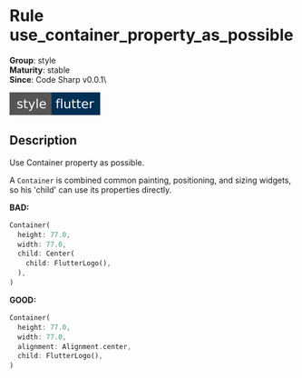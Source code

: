 # Rule use_container_property_as_possible

**Group**: style\
**Maturity**: stable\
**Since**: Code Sharp v0.0.1\

[![flutter](style-flutter.svg)](https://github.com/Nomeleel/code_sharp/blob/main/lib/flutter.yaml)

## Description

Use Container property as possible.

A `Container` is combined common painting, positioning, and sizing widgets, 
so his 'child' can use its properties directly.

**BAD:**
```dart
Container(
  height: 77.0,
  width: 77.0,
  child: Center(
    child: FlutterLogo(),
  ),
)
```

**GOOD:**
```dart
Container(
  height: 77.0,
  width: 77.0,
  alignment: Alignment.center,
  child: FlutterLogo(),
)
```
